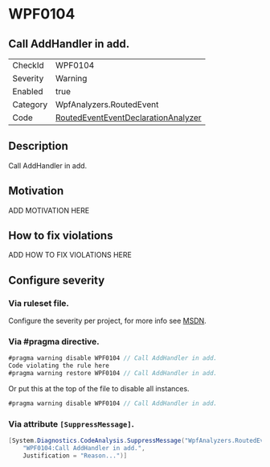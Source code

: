 # WPF0104
## Call AddHandler in add.

<!-- start generated table -->
<table>
  <tr>
    <td>CheckId</td>
    <td>WPF0104</td>
  </tr>
  <tr>
    <td>Severity</td>
    <td>Warning</td>
  </tr>
  <tr>
    <td>Enabled</td>
    <td>true</td>
  </tr>
  <tr>
    <td>Category</td>
    <td>WpfAnalyzers.RoutedEvent</td>
  </tr>
  <tr>
    <td>Code</td>
    <td><a href="https://github.com/DotNetAnalyzers/WpfAnalyzers/blob/master/WpfAnalyzers/NodeAnalyzers/RoutedEventEventDeclarationAnalyzer.cs">RoutedEventEventDeclarationAnalyzer</a></td>
  </tr>
</table>
<!-- end generated table -->

## Description

Call AddHandler in add.

## Motivation

ADD MOTIVATION HERE

## How to fix violations

ADD HOW TO FIX VIOLATIONS HERE

<!-- start generated config severity -->
## Configure severity

### Via ruleset file.

Configure the severity per project, for more info see [MSDN](https://msdn.microsoft.com/en-us/library/dd264949.aspx).

### Via #pragma directive.
```C#
#pragma warning disable WPF0104 // Call AddHandler in add.
Code violating the rule here
#pragma warning restore WPF0104 // Call AddHandler in add.
```

Or put this at the top of the file to disable all instances.
```C#
#pragma warning disable WPF0104 // Call AddHandler in add.
```

### Via attribute `[SuppressMessage]`.

```C#
[System.Diagnostics.CodeAnalysis.SuppressMessage("WpfAnalyzers.RoutedEvent", 
    "WPF0104:Call AddHandler in add.", 
    Justification = "Reason...")]
```
<!-- end generated config severity -->